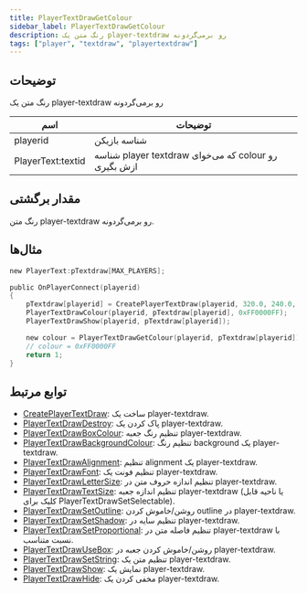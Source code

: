 ```yaml
---
title: PlayerTextDrawGetColour
sidebar_label: PlayerTextDrawGetColour
description: رنگ متن یک player-textdraw رو برمی‌گردونه
tags: ["player", "textdraw", "playertextdraw"]
---
```


<VersionWarn version='omp v1.1.0.2612' />

## توضیحات

رنگ متن یک player-textdraw رو برمی‌گردونه

| اسم               | توضیحات                                                      |
| ----------------- | -------------------------------------------------- |
| playerid          | شناسه بازیکن                                                 |
| PlayerText:textid | شناسه player textdraw که می‌خوای colour رو ازش بگیری |

## مقدار برگشتی

رنگ متن player-textdraw رو برمی‌گردونه.

## مثال‌ها

```c
new PlayerText:pTextdraw[MAX_PLAYERS];

public OnPlayerConnect(playerid)
{
    pTextdraw[playerid] = CreatePlayerTextDraw(playerid, 320.0, 240.0, "Example Text");
    PlayerTextDrawColour(playerid, pTextdraw[playerid], 0xFF0000FF);
    PlayerTextDrawShow(playerid, pTextdraw[playerid]);

    new colour = PlayerTextDrawGetColour(playerid, pTextdraw[playerid]);
    // colour = 0xFF0000FF
    return 1;
}
```

## توابع مرتبط

- [CreatePlayerTextDraw](CreatePlayerTextDraw): ساخت یک player-textdraw.
- [PlayerTextDrawDestroy](PlayerTextDrawDestroy): پاک کردن یک player-textdraw.
- [PlayerTextDrawBoxColour](PlayerTextDrawBoxColour): تنظیم رنگ جعبه player-textdraw.
- [PlayerTextDrawBackgroundColour](PlayerTextDrawBackgroundColour): تنظیم رنگ background یک player-textdraw.
- [PlayerTextDrawAlignment](PlayerTextDrawAlignment): تنظیم alignment یک player-textdraw.
- [PlayerTextDrawFont](PlayerTextDrawFont): تنظیم فونت یک player-textdraw.
- [PlayerTextDrawLetterSize](PlayerTextDrawLetterSize): تنظیم اندازه حروف متن در player-textdraw.
- [PlayerTextDrawTextSize](PlayerTextDrawTextSize): تنظیم اندازه جعبه player-textdraw (یا ناحیه قابل کلیک برای PlayerTextDrawSetSelectable).
- [PlayerTextDrawSetOutline](PlayerTextDrawSetOutline): روشن/خاموش کردن outline در player-textdraw.
- [PlayerTextDrawSetShadow](PlayerTextDrawSetShadow): تنظیم سایه در player-textdraw.
- [PlayerTextDrawSetProportional](PlayerTextDrawSetProportional): تنظیم فاصله متن در player-textdraw با نسبت متناسب.
- [PlayerTextDrawUseBox](PlayerTextDrawUseBox): روشن/خاموش کردن جعبه در player-textdraw.
- [PlayerTextDrawSetString](PlayerTextDrawSetString): تنظیم متن یک player-textdraw.
- [PlayerTextDrawShow](PlayerTextDrawShow): نمایش یک player-textdraw.
- [PlayerTextDrawHide](PlayerTextDrawHide): مخفی کردن یک player-textdraw.